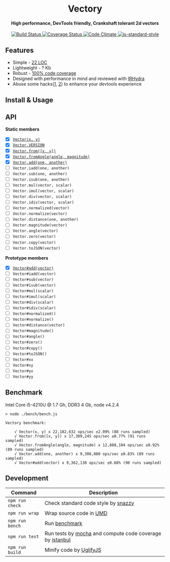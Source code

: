 <h1 align="center">Vectory</h1>
<h4 align="center">High performance, DevTools friendly, Crankshaft tolerant 2d vectors</h4>

<p align="center">
   <a href="https://travis-ci.org/broadsw0rd/vectory">
      <img src="https://travis-ci.org/broadsw0rd/vectory.svg?branch=master" alt="Build Status"></img>
   </a>
   <a href='https://coveralls.io/github/broadsw0rd/vectory?branch=master'>
      <img src='https://coveralls.io/repos/broadsw0rd/vectory/badge.svg?branch=master&service=github' alt='Coverage Status' />
   </a>
   <a href="https://codeclimate.com/github/broadsw0rd/vectory">
      <img src="https://codeclimate.com/github/broadsw0rd/vectory/badges/gpa.svg" alt="Code Climate"/>
   </a>
   <a href="https://github.com/feross/standard">
      <img src="https://img.shields.io/badge/code%20style-standard-brightgreen.svg?style=flat" alt="js-standard-style"></img>
   </a>
</p>

## Features

- Simple - [22 LOC](https://github.com/broadsw0rd/vectory/blob/master/src/vectory.js#L22)
- Lightweight - ? Kb
- Robust - [100% code coverage](https://coveralls.io/github/broadsw0rd/vectory?branch=master)
- Designed with performance in mind and reviewed with [IRHydra](http://mrale.ph/irhydra/2/)
- Abuse some hacks([1](https://github.com/WebKit/webkit/blob/master/Source/JavaScriptCore/inspector/InjectedScriptSource.js#L768), [2](https://kangax.github.io/nfe/#webkit-displayName)) to enhance your devtools experience

## Install & Usage

## API

**Static members**

- [x] [`Vector(x, y)`](https://github.com/broadsw0rd/vectory/blob/master/src/vectory.js#L1)
- [x] [`Vector.VERSION`](https://github.com/broadsw0rd/vectory/blob/master/src/vectory.js#L6)
- [x] [`Vector.from([x, y])`](https://github.com/broadsw0rd/vectory/blob/master/src/vectory.js#L8)
- [x] [`Vector.fromAngle(angle, magnitude)`](https://github.com/broadsw0rd/vectory/blob/master/src/vectory.js#L12)
- [x] [`Vector.add(one, another)`](https://github.com/broadsw0rd/vectory/blob/master/src/vectory.js#L16)
- [ ] `Vector.iadd(one, another)`
- [ ] `Vector.sub(one, another)`
- [ ] `Vector.isub(one, another)`
- [ ] `Vector.mul(vector, scalar)`
- [ ] `Vector.imul(vector, scalar)`
- [ ] `Vector.div(vector, scalar)`
- [ ] `Vector.idiv(vector, scalar)`
- [ ] `Vector.normalized(vector)`
- [ ] `Vector.normalize(vector)`
- [ ] `Vector.distance(one, another)`
- [ ] `Vector.magnitude(vector)`
- [ ] `Vector.angle(vector)`
- [ ] `Vector.zero(vector)`
- [ ] `Vector.copy(vector)`
- [ ] `Vector.toJSON(vector)`

**Prototype members**

- [x] [`Vector#add(vector)`](https://github.com/broadsw0rd/vectory/blob/master/src/vectory.js#L20)
- [ ] `Vector#iadd(vector)`
- [ ] `Vector#sub(vector)`
- [ ] `Vector#isub(vector)`
- [ ] `Vector#mul(scalar)`
- [ ] `Vector#imul(scalar)`
- [ ] `Vector#div(scalar)`
- [ ] `Vector#idiv(scalar)`
- [ ] `Vector#normalized()`
- [ ] `Vector#normalize()`
- [ ] `Vector#distance(vector)`
- [ ] `Vector#magnitude()`
- [ ] `Vector#angle()`
- [ ] `Vector#zero()`
- [ ] `Vector#copy()`
- [ ] `Vector#toJSON()`
- [ ] `Vector#xx`
- [ ] `Vector#xy`
- [ ] `Vector#yx`
- [ ] `Vector#yy`

## Benchmark

Intel Core i5-4210U @ 1.7 Gh, DDR3 4 Gb, node v4.2.4

```
> node ./bench/bench.js

Vectory benchmark:

	√ Vector(x, y) x 22,182,632 ops/sec ±2.09% (88 runs sampled)
	√ Vector.from([x, y]) x 17,309,245 ops/sec ±0.77% (91 runs sampled)
	√ Vector.fromAngle(angle, magnitude) x 12,888,104 ops/sec ±0.92% (89 runs sampled)
	√ Vector.add(one, another) x 9,306,880 ops/sec ±0.83% (89 runs sampled)
	√ Vector#add(vector) x 9,362,130 ops/sec ±0.68% (90 runs sampled)
```

## Development

Command | Description
--------| -----------
`npm run check` | Check standard code style by [snazzy](https://www.npmjs.com/package/snazzy)
`npm run wrap` | Wrap source code in [UMD](https://github.com/umdjs/umd)
`npm run bench` | Run [benchmark](http://benchmarkjs.com/)
`npm run test` | Run tests by [mocha](https://mochajs.org/) and compute code coverage by [istanbul](https://github.com/gotwarlost/istanbul)
`npm run build` | Minify code by [UglifyJS](https://github.com/mishoo/UglifyJS)
